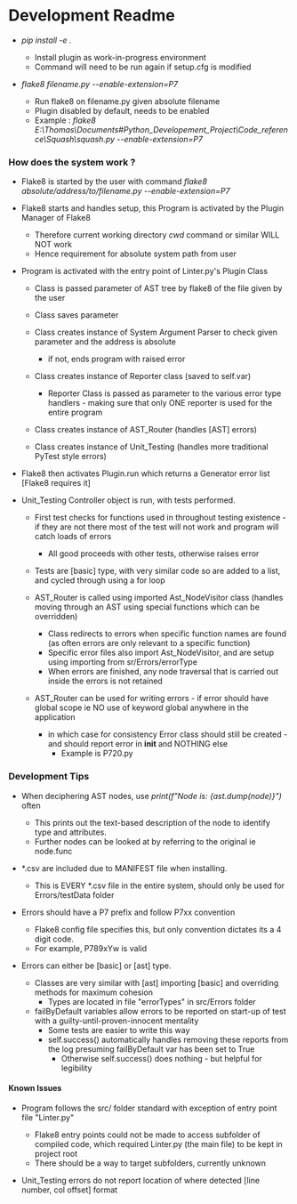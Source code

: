 # Development Readme

* *pip install -e .*
  * Install plugin as work-in-progress environment
  * Command will need to be run again if setup.cfg is modified

* *flake8 filename.py --enable-extension=P7*
  * Run flake8 on filename.py given absolute filename
  * Plugin disabled by default, needs to be enabled
  * Example : *flake8 E:\Thomas\Documents\#Python_Developement_Project\Code_reference\Squash\squash.py --enable-extension=P7*

### How does the system work ?

* Flake8 is started by the user with command *flake8 absolute/address/to/filename.py --enable-extension=P7*
* Flake8 starts and handles setup, this Program is activated by the Plugin Manager of Flake8
  * Therefore current working directory *cwd* command or similar WILL NOT work
  * Hence requirement for absolute system path from user
* Program is activated with the entry point of Linter.py's Plugin Class
  * Class is passed parameter of AST tree by flake8 of the file given by the user
  * Class saves parameter
  * Class creates instance of System Argument Parser to check given parameter and the address is absolute
    * if not, ends program with raised error

  * Class creates instance of Reporter class (saved to self.var)
    * Reporter Class is passed as parameter to the various error type handlers - making sure that only ONE reporter is used for the entire program
  * Class creates instance of AST_Router (handles [AST] errors)
  * Class creates instance of Unit_Testing (handles more traditional PyTest style errors)

* Flake8 then activates Plugin.run which returns a Generator error list [Flake8 requires it]
* Unit_Testing Controller object is run, with tests performed.
  * First test checks for functions used in throughout testing existence - if they are not there most of the test will not work and program will catch loads of errors
    * All good proceeds with other tests, otherwise raises error
  * Tests are [basic] type, with very similar code so are added to a list, and cycled through using a for loop 

  * AST_Router is called using imported Ast_NodeVisitor class (handles moving through an AST using special functions which can be overridden)
    * Class redirects to errors when specific function names are found (as often errors are only relevant to a specific function)
    * Specific error files also import Ast_NodeVisitor, and are setup using importing from sr/Errors/errorType
    * When errors are finished, any node traversal that is carried out inside the errors is not retained
  * AST_Router can be used for writing errors - if error should have global scope ie NO use of keyword global anywhere in the application
    * in which case for consistency Error class should still be created - and should report error in __init__ and NOTHING else
      * Example is P720.py






### Development Tips

* When deciphering AST nodes, use *print(f"Node is: {ast.dump(node)}")* often
  * This prints out the text-based description of the node to identify type and attributes.
  * Further nodes can be looked at by referring to the original ie node.func

* *.csv are included due to MANIFEST file when installing.
  * This is EVERY *.csv file in the entire system, should only be used for Errors/testData folder

* Errors should have a P7 prefix and follow P7xx convention
  * Flake8 config file specifies this, but only convention dictates its a 4 digit code.
  * For example, P789xYw is valid

* Errors can either be [basic] or [ast] type.
  * Classes are very similar with [ast] importing [basic] and overriding methods for maximum cohesion
    * Types are located in file "errorTypes" in src/Errors folder
  * failByDefault variables allow errors to be reported on start-up of test with a guilty-until-proven-innocent mentality
    * Some tests are easier to write this way
    * self.success() automatically handles removing these reports from the log presuming failByDefault var has been set to True
      * Otherwise self.success() does nothing - but helpful for legibility


#### Known Issues
* Program follows the src/ folder standard with exception of entry point file "Linter.py"
  * Flake8 entry points could not be made to access subfolder of compiled code, which required Linter.py (the main file) to be kept in project root
  * There should be a way to target subfolders, currently unknown

* Unit_Testing errors do not report location of where detected [line number, col offset] format
